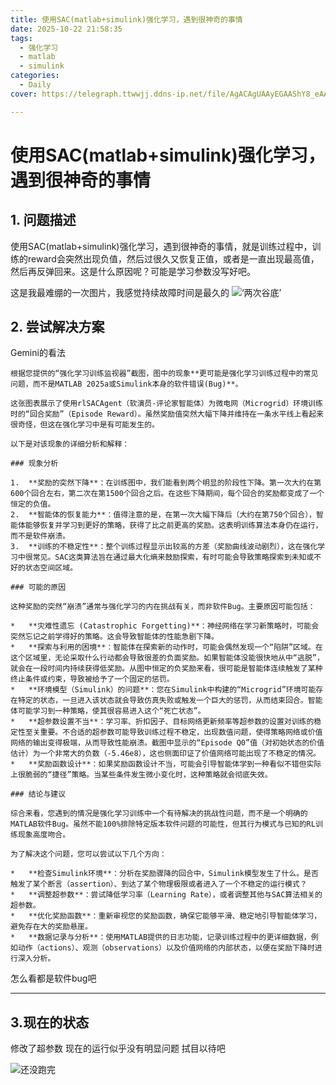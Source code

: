 ```yaml
---
title: 使用SAC(matlab+simulink)强化学习，遇到很神奇的事情
date: 2025-10-22 21:58:35
tags:
  - 强化学习
  - matlab
  - simulink
categories: 
  - Daily
cover: https://telegraph.ttwwjj.ddns-ip.net/file/AgACAgUAAyEGAAShY8_eAAN9aPjlQ31OG_thFAf2xadW4InSAewAAr0LaxtmKMhX_OMnpX1Tk1QBAAMCAAN3AAM2BA.png

---
```


# 使用SAC(matlab+simulink)强化学习，遇到很神奇的事情

## 1. 问题描述

使用SAC(matlab+simulink)强化学习，遇到很神奇的事情，就是训练过程中，训练的reward会突然出现负值，然后过很久又恢复正值，或者是一直出现最高值，然后再反弹回来。这是什么原因呢？可能是学习参数没写好吧。

这是我最难绷的一次图片，我感觉持续故障时间是最久的
![‘两次谷底’](https://telegraph.ttwwjj.ddns-ip.net/file/AgACAgUAAyEGAAShY8_eAAN-aPjmvLu9A7f-BPJ1XlpknF9h774AAsYLaxtmKMhXIrv0Hf73e_EBAAMCAAN3AAM2BA.png)
## 2. 尝试解决方案

Gemini的看法
```
根据您提供的“强化学习训练监视器”截图，图中的现象**更可能是强化学习训练过程中的常见问题，而不是MATLAB 2025a或Simulink本身的软件错误(Bug)**。

这张图表展示了使用rlSACAgent（软演员-评论家智能体）为微电网（Microgrid）环境训练时的“回合奖励”（Episode Reward）。虽然奖励值突然大幅下降并维持在一条水平线上看起来很奇怪，但这在强化学习中是有可能发生的。

以下是对该现象的详细分析和解释：

### 现象分析

1.  **奖励的突然下降**：在训练图中，我们能看到两个明显的阶段性下降。第一次大约在第600个回合左右，第二次在第1500个回合之后。在这些下降期间，每个回合的奖励都变成了一个恒定的负值。
2.  **智能体的恢复能力**：值得注意的是，在第一次大幅下降后（大约在第750个回合），智能体能够恢复并学习到更好的策略，获得了比之前更高的奖励。这表明训练算法本身仍在运行，而不是软件崩溃。
3.  **训练的不稳定性**：整个训练过程显示出较高的方差（奖励曲线波动剧烈），这在强化学习中很常见。SAC这类算法旨在通过最大化熵来鼓励探索，有时可能会导致策略探索到未知或不好的状态空间区域。

### 可能的原因

这种奖励的突然“崩溃”通常与强化学习的内在挑战有关，而非软件Bug。主要原因可能包括：

*   **灾难性遗忘 (Catastrophic Forgetting)**：神经网络在学习新策略时，可能会突然忘记之前学得好的策略。这会导致智能体的性能急剧下降。
*   **探索与利用的困境**：智能体在探索新的动作时，可能会偶然发现一个“陷阱”区域。在这个区域里，无论采取什么行动都会导致很差的负面奖励。如果智能体没能很快地从中“逃脱”，就会在一段时间内持续获得低奖励。从图中恒定的负奖励来看，很可能是智能体连续触发了某种终止条件或约束，导致被给予了一个固定的惩罚。
*   **环境模型（Simulink）的问题**：您在Simulink中构建的“Microgrid”环境可能存在特定的状态，一旦进入该状态就会导致仿真失败或触发一个巨大的惩罚，从而结束回合。智能体可能学习到一种策略，使其很容易进入这个“死亡状态”。
*   **超参数设置不当**：学习率、折扣因子、目标网络更新频率等超参数的设置对训练的稳定性至关重要。不合适的超参数可能导致训练过程不稳定，出现数值问题，使得策略网络或价值网络的输出变得极端，从而导致性能崩溃。截图中显示的“Episode Q0”值（对初始状态的价值估计）为一个非常大的负数（-5.46e8），这也侧面印证了价值网络可能出现了不稳定的情况。
*   **奖励函数设计**：如果奖励函数设计不当，可能会引导智能体学到一种看似不错但实际上很脆弱的“捷径”策略。当某些条件发生微小变化时，这种策略就会彻底失效。

### 结论与建议

综合来看，您遇到的情况是强化学习训练中一个有待解决的挑战性问题，而不是一个明确的MATLAB软件Bug。虽然不能100%排除特定版本软件问题的可能性，但其行为模式与已知的RL训练现象高度吻合。

为了解决这个问题，您可以尝试以下几个方向：

*   **检查Simulink环境**：分析在奖励骤降的回合中，Simulink模型发生了什么。是否触发了某个断言（assertion）、到达了某个物理极限或者进入了一个不稳定的运行模式？
*   **调整超参数**：尝试降低学习率（Learning Rate），或者调整其他与SAC算法相关的超参数。
*   **优化奖励函数**：重新审视您的奖励函数，确保它能够平滑、稳定地引导智能体学习，避免存在大的奖励悬崖。
*   **数据记录与分析**：使用MATLAB提供的日志功能，记录训练过程中的更详细数据，例如动作（actions）、观测（observations）以及价值网络的内部状态，以便在奖励下降时进行深入分析。
```

怎么看都是软件bug吧

---

## 3.现在的状态

修改了超参数
现在的运行似乎没有明显问题
拭目以待吧

![还没跑完](https://telegraph.ttwwjj.ddns-ip.net/file/AgACAgUAAyEGAAShY8_eAAN_aPjnpysvEtnqPwYGhOkceIq6RJsAAskLaxtmKMhX5-FaT27F2nABAAMCAAN3AAM2BA.png)